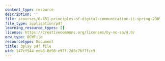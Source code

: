 ```yaml
---
content_type: resource
description: ''
file: /courses/6-451-principles-of-digital-communication-ii-spring-2005/147cf944eeb88d98e97f2d8c76f7fcc9_8HvTaOrTokc.pdf
file_type: application/pdf
learning_resource_types: []
license: https://creativecommons.org/licenses/by-nc-sa/4.0/
ocw_type: OCWFile
resourcetype: Document
title: 3play pdf file
uid: 147cf944-eeb8-8d98-e97f-2d8c76f7fcc9
---
```

